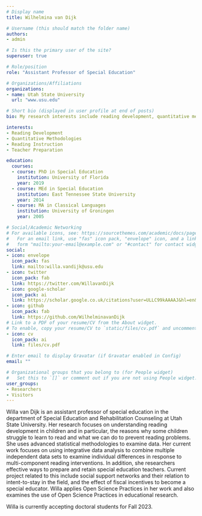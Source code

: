 ```yaml
---
# Display name
title: Wilhelmina van Dijk

# Username (this should match the folder name)
authors:
- admin

# Is this the primary user of the site?
superuser: true

# Role/position
role: "Assistant Professor of Special Education"

# Organizations/Affiliations
organizations:
- name: Utah State University
  url: "www.usu.edu"

# Short bio (displayed in user profile at end of posts)
bio: My research interests include reading development, quantitative methods, and reading instruction. 

interests:
- Reading Development
- Quantitative Methodologies
- Reading Instruction
- Teacher Preparation

education:
  courses:
  - course: PhD in Special Education
    institution: University of Florida
    year: 2019
  - course: MEd in Special Education
    institution: East Tennessee State University
    year: 2014
  - course: MA in Classical Languages
    institution: University of Groningen
    year: 2005

# Social/Academic Networking
# For available icons, see: https://sourcethemes.com/academic/docs/page-builder/#icons
#   For an email link, use "fas" icon pack, "envelope" icon, and a link in the
#   form "mailto:your-email@example.com" or "#contact" for contact widget.
social:
- icon: envelope
  icon_pack: fas
  link: mailto:willa.vandijk@usu.edu 
- icon: twitter
  icon_pack: fab
  link: https://twitter.com/WillavanDijk
- icon: google-scholar
  icon_pack: ai
  link: https://scholar.google.co.uk/citations?user=ULLC99kAAAAJ&hl=en&oi=ao"
- icon: github
  icon_pack: fab
  link: https://github.com/WilhelminavanDijk
# Link to a PDF of your resume/CV from the About widget.
# To enable, copy your resume/CV to `static/files/cv.pdf` and uncomment the lines below.
- icon: cv
  icon_pack: ai
  link: files/cv.pdf

# Enter email to display Gravatar (if Gravatar enabled in Config)
email: ""

# Organizational groups that you belong to (for People widget)
#   Set this to `[]` or comment out if you are not using People widget.
user_groups:
- Researchers
- Visitors
---
```


Willa van Dijk is an assistant professor of special education in the department of Special Education and Rehabilitation Counseling at Utah State University. Her research focuses on understanding reading development in children and in particular, the reasons why some children struggle to learn to read and what we can do to prevent reading problems. She uses advanced statistical methodologies to examine data. Her current work focuses on using integrative data analysis to combine multiple independent data sets to examine individual differences in response to multi-component reading interventions. In addition, she researchers effective ways to prepare and retain special education teachers. Current project related to this include social support networks and their relation to intent-to-stay in the field, and the effect of fiscal incentives to become a special educator. Willa applies Open Science Practices in her work and also examines the use of Open Science Practices in educational research.

Willa is currently accepting doctoral students for Fall 2023.
